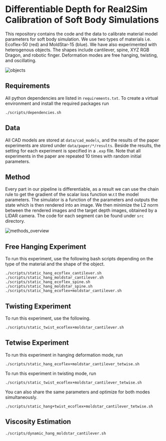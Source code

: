 # Differentiable Depth for Real2Sim Calibration of Soft Body Simulations

This repository contains the code and the data to calibrate material model parameters for soft body simulation. We use two types of materials i.e. Ecoflex-50 (red) and MoldStar-15 (blue). We have also experimented with heterogenous objects. The shapes include cantilever, spine, XYZ RGB Dragon, and robotic finger. Deformation modes are free hanging, twisting, and oscillating.

![objects](https://user-images.githubusercontent.com/101255383/166220869-53fef7a8-ca4e-45da-baf5-c3454f73819b.png)

## Requirements
All python dependencies are listed in `requirements.txt`. To create a virtual environment and install the required packages run
```
./scripts/dependencies.sh
```
## Data
All CAD models are stored at `data/cad_models`, and the results of the paper experiments are stored under `data/paper/*/results`. Beside the results, the setting for each experiment is specified in a `.exp` file. Note that all experiments in the paper are repeated 10 times with random initial parameters.  

## Method
Every part in our pipeline is differentiable, as a result we can use the chain rule to get the gradient of the scalar loss function w.r.t the model parameters. The simulator is a function of the parameters and outputs the state which is then rendered into an image. We then minimize the L2 norm between the rendered images and the target depth images, obtained by a LIDAR camera. The code for each segment can be found under `src` directory.

![methods_overview](https://user-images.githubusercontent.com/101255383/166225796-6bae87c3-420e-4077-88b2-66ce7b6691ef.png)

## Free Hanging Experiment
To run this experiment, use the following bash scripts depending on the type of the material and the shape of the object.
```
./scripts/static_hang_ecoflex_cantilever.sh
./scripts/static_hang_moldstar_cantilever.sh
./scripts/static_hang_ecoflex_spine.sh
./scripts/static_hang_moldstar_spine.sh
./scripts/static_hang_ecoflex+moldstar_cantilever.sh
```
## Twisting Experiment
To run this experiment, use the following.
```
./scripts/static_twist_ecoflex+moldstar_cantilever.sh
```

## Tetwise Experiment
To run this experiment in hanging deformation mode, run
```
./scripts/static_hang_ecoflex+moldstar_cantilever_tetwise.sh
```
To run this experiment in twisting mode, run
```
./scripts/static_twist_ecoflex+moldstar_cantilever_tetwise.sh
```
You can also share the same parameters and optimize for both modes simultaneously.
```
./scripts/static_hang+twist_ecoflex+moldstar_cantilever_tetwise.sh
```

## Viscosity Estimation
```
./scripts/dynamic_hang_moldstar_cantilever.sh
```
